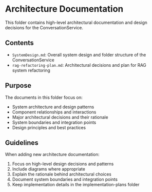 # Architecture Documentation

This folder contains high-level architectural documentation and design decisions for the ConversationService.

## Contents

- `SystemDesign.md`: Overall system design and folder structure of the ConversationService
- `rag-refactoring-plan.md`: Architectural decisions and plan for RAG system refactoring

## Purpose

The documents in this folder focus on:
- System architecture and design patterns
- Component relationships and interactions
- Major architectural decisions and their rationale
- System boundaries and integration points
- Design principles and best practices

## Guidelines

When adding new architecture documentation:
1. Focus on high-level design decisions and patterns
2. Include diagrams where appropriate
3. Explain the rationale behind architectural choices
4. Document system boundaries and integration points
5. Keep implementation details in the implementation-plans folder 